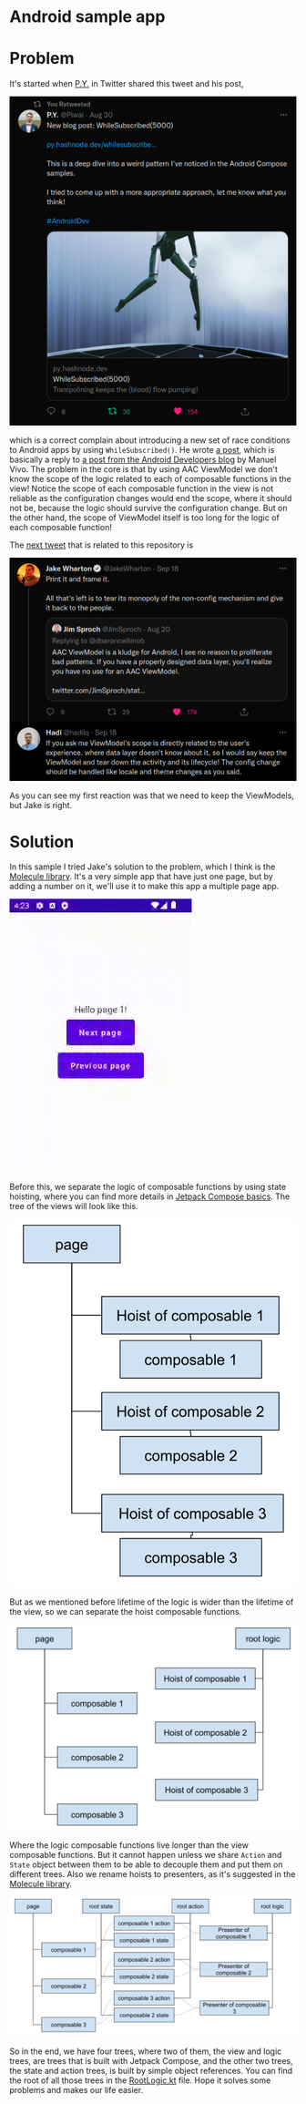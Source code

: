 # Android sample app

# Problem
It's started when [P.Y.](https://twitter.com/Piwai/status/1564751077798322176?s=20&t=O5ZodUa-_Qtph979HYlGcQ) in Twitter shared this tweet and his post,

![py](doc/p-y.png)

which is a correct complain about introducing a new set of race conditions to Android apps
by using `WhileSubscribed()`. He wrote [a post](https://py.hashnode.dev/whilesubscribed5000),
which is basically a reply to [a post from the Android Developers blog](https://medium.com/androiddevelopers/things-to-know-about-flows-sharein-and-statein-operators-20e6ccb2bc74)
by Manuel Vivo. The problem in the core is that by using AAC ViewModel we don't know the scope
of the logic related to each of composable functions in the view! Notice the scope of each
composable function in the view is not reliable as the configuration changes would end the scope,
where it should not be, because the logic should survive the configuration change. But on the other
hand, the scope of ViewModel itself is too long for the logic of each composable function!

The [next tweet](https://twitter.com/JakeWharton/status/1571588910005850115?s=20&t=O5ZodUa-_Qtph979HYlGcQ) that is related to this repository is

![Jake](doc/jake-wharton-hadi.png)

As you can see my first reaction was that we need to keep the ViewModels, but Jake is right.

# Solution
In this sample I tried Jake's solution to the problem, which I think is the [Molecule library](https://github.com/cashapp/molecule).
It's a very simple app that have just one page, but by adding a number on it, we'll use it to make
this app a multiple page app.

![Record](doc/record.gif)

Before this, we separate the logic of composable functions by using state hoisting, where
you can find more details in [Jetpack Compose basics](https://developer.android.com/codelabs/jetpack-compose-basics).
The tree of the views will look like this.

![View Tree](doc/view-tree.svg)

But as we mentioned before lifetime of the logic is wider than the lifetime of the view, so we can
separate the hoist composable functions. 

![View Logic Tree](doc/view-logic-tree.svg)

Where the logic composable functions live longer than the view composable functions. But it cannot
happen unless we share `Action` and `State` object between them to be able to decouple them and put
them on different trees. Also we rename hoists to presenters, as it's suggested in the
[Molecule library](https://github.com/cashapp/molecule).

![View State Logic Tree](doc/view-state-logic-tree.svg)

So in the end, we have four trees, where two of them, the view and logic trees, are trees that
is built with Jetpack Compose, and the other two trees, the state and action trees, is built
by simple object references. You can find the root of all those trees in the [RootLogic.kt](https://github.com/hadilq/molecule-sample-app/blob/main/app/src/main/java/com/example/compose_playground/RootLogic.kt)
file. Hope it solves some problems and makes our life easier.
